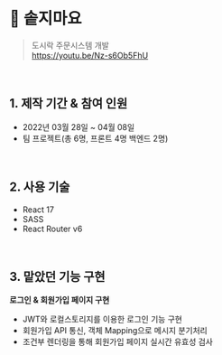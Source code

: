 # :pushpin: 솥지마요

> 도시락 주문시스템 개발  
> https://youtu.be/Nz-s6Ob5FhU

</br>

## 1. 제작 기간 & 참여 인원

- 2022년 03월 28일 ~ 04월 08일
- 팀 프로젝트(총 6명, 프론트 4명 백엔드 2명)

</br>

## 2. 사용 기술

- React 17
- SASS
- React Router v6

</br>

## 3. 맡았던 기능 구현

**로그인 & 회원가입 페이지 구현**

- JWT와 로컬스토리지를 이용한 로그인 기능 구현
- 회원가입 API 통신, 객체 Mapping으로 메시지 분기처리
- 조건부 렌더링을 통해 회원가입 페이지 실시간 유효성 검사